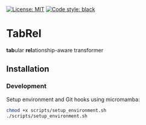 [![License: MIT](https://img.shields.io/badge/License-MIT-yellow.svg)](https://opensource.org/licenses/MIT)
[![Code style: black](https://img.shields.io/badge/code%20style-black-000000.svg)](https://github.com/psf/black)

# TabRel
**tab**ular **rel**ationship-aware transformer

## Installation

### Development

Setup environment and Git hooks using micromamba:
```bash
chmod +x scripts/setup_environment.sh
./scripts/setup_environment.sh
```
